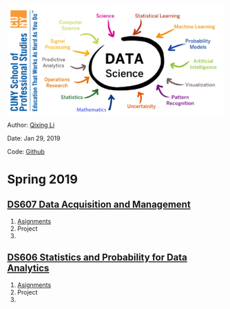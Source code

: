 ![](images/datascience_banner.jpeg)


Author: [Qixing Li](https://qixing810.github.io/)

Date: Jan 29, 2019

Code: [Github](https://github.com/qixing810/CUNYSPS-DataScience) 


# Spring 2019

## [DS607 Data Acquisition and Management](/DS607/DS607.md)
1. [Asignments](/DS607/DS607.md)
2. Project
3. 



## [DS606 Statistics and Probability for Data Analytics](/DS606/DS606.md)
1. [Asignments](/DS606/DS606.md)
2. Project
3. 

